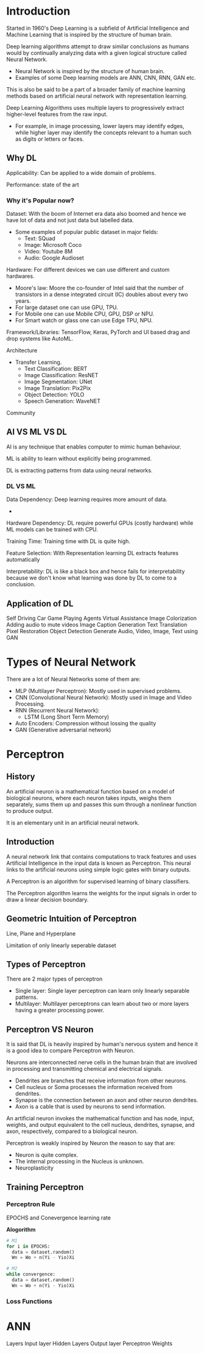 # Introduction

Started in 1960's Deep Learning is a subfield of Artificial Intelligence and Machine Learning that is inspired by the structure of human brain.

Deep learning algorithms attempt to draw similar conclusions as humans would by continually analyzing data with a given logical structure called Neural Network.

- Neural Network is inspired by the structure of human brain.
- Examples of some Deep learning models are ANN, CNN, RNN, GAN etc.

This is also be said to be a part of a broader family of machine learning methods based on artificial neural network with representation learning.

Deep Learning Algorithms uses multiple layers to progressively extract higher-level features from the raw input.

- For example, in image processing, lower layers may identify edges, while higher layer may identify the concepts relevant to a human such as digits or letters or faces.

## Why DL

Applicability: Can be applied to a wide domain of problems.

Performance: state of the art

### Why it's Popular now?

Dataset: With the boom of Internet era data also boomed and hence we have lot of data and not just data but labelled data.

- Some examples of popular public dataset in major fields:
  - Text: SQuad
  - Image: Microsoft Coco
  - Video: Youtube 8M
  - Audio: Google Audioset

Hardware: For different devices we can use different and custom hardwares.

- Moore's law: Moore the co-founder of Intel said that the number of transistors in a dense integrated circuit (IC) doubles about every two years.
- For large dataset one can use GPU, TPU.
- For Mobile one can use Mobile CPU, GPU, DSP or NPU.
- For Smart watch or glass one can use Edge TPU, NPU.

Framework/Libraries: TensorFlow, Keras, PyTorch and UI based drag and drop systems like AutoML.

Architecture

- Transfer Learning.
  - Text Classification: BERT
  - Image Classification: ResNET
  - Image Segmentation: UNet
  - Image Translation: Pix2Pix
  - Object Detection: YOLO
  - Speech Generation: WaveNET

Community

## AI VS ML VS DL

AI is any technique that enables computer to mimic human behaviour.

ML is ability to learn without explicitly being programmed.

DL is extracting patterns from data using neural networks.

### DL VS ML

Data Dependency: Deep learning requires more amount of data.

- []()

Hardware Dependency: DL require powerful GPUs (costly hardware) while ML models can be trained with CPU.

Training Time: Training time with DL is quite high.

Feature Selection: With Representation learning DL extracts features automatically

Interpretability: DL is like a black box and hence fails for interpretability because we don't know what learning was done by DL to come to a conclusion.

## Application of DL

Self Driving Car
Game Playing Agents
Virtual Assistance
Image Colorization
Adding audio to mute videos
Image Caption Generation
Text Translation
Pixel Restoration
Object Detection
Generate Audio, Video, Image, Text using GAN

# Types of Neural Network

There are a lot of Neural Networks some of them are:

- MLP (Multilayer Perceptron): Mostly used in supervised problems.
- CNN (Convolutional Neural Network): Mostly used in Image and Video Processing.
- RNN (Recurrent Neural Network):
  - LSTM (Long Short Term Memory)
- Auto Encoders: Compression without lossing the quality
- GAN (Generative adversarial network)

# Perceptron

## History

An artificial neuron is a mathematical function based on a model of biological neurons, where each neuron takes inputs, weighs them separately, sums them up and passes this sum through a nonlinear function to produce output.

It is an elementary unit in an artificial neural network.

## Introduction

A neural network link that contains computations to track features and uses Artificial Intelligence in the input data is known as Perceptron. This neural links to the artificial neurons using simple logic gates with binary outputs.

A Perceptron is an algorithm for supervised learning of binary classifiers.

The Perceptron algorithm learns the weights for the input signals in order to draw a linear decision boundary.

## Geometric Intuition of Perceptron

Line, Plane and Hyperplane

Limitation of only linearly seperable dataset

## Types of Perceptron

There are 2 major types of perceptron

- Single layer: Single layer perceptron can learn only linearly separable patterns.
- Multilayer: Multilayer perceptrons can learn about two or more layers having a greater processing power.

## Perceptron VS Neuron

It is said that DL is heavily inspired by human's nervous system and hence it is a good idea to compare Perceptron with Neuron.

Neurons are interconnected nerve cells in the human brain that are involved in processing and transmitting chemical and electrical signals.

- Dendrites are branches that receive information from other neurons.
- Cell nucleus or Soma processes the information received from dendrites.
- Synapse is the connection between an axon and other neuron dendrites.
- Axon is a cable that is used by neurons to send information.

An artificial neuron invokes the mathematical function and has node, input, weights, and output equivalent to the cell nucleus, dendrites, synapse, and axon, respectively, compared to a biological neuron.

Perceptron is weakly inspired by Neuron the reason to say that are:

- Neuron is quite complex.
- The internal processing in the Nucleus is unknown.
- Neuroplasticity

## Training Perceptron

### Perceptron Rule

EPOCHS and Conevergence
learning rate

**Alogorithm**

```py
# M1
for i in EPOCHS:
  data = dataset.random()
  Wn = Wo + n(Yi - Yio)Xi

# M2
while convergence:
  data = dataset.random()
  Wn = Wo + n(Yi - Yio)Xi
```

### Loss Functions

# ANN

Layers
Input layer
Hidden Layers
Output layer
Perceptron
Weights
